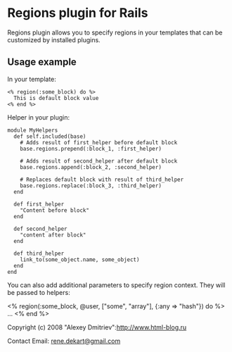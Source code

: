 Regions plugin for Rails
========================

Regions plugin allows you to specify regions in your templates that can be customized
by installed plugins.

Usage example
-------------

In your template:

    <% region(:some_block) do %>
      This is default block value
    <% end %>

Helper in your plugin:

    module MyHelpers
      def self.included(base)
        # Adds result of first_helper before default block
        base.regions.prepend(:block_1, :first_helper)

        # Adds result of second_helper after default block
        base.regions.append(:block_2, :second_helper)

        # Replaces default block with result of third_helper
        base.regions.replace(:block_3, :third_helper)
      end

      def first_helper
        "Content before block"
      end

      def second_helper
        "content after block"
      end

      def third_helper
        link_to(some_object.name, some_object)
      end
    end

You can also add additional parameters to specify region context. They will be
passed to helpers:

  <% region(:some_block, @user, ["some", "array"], {:any => "hash"}) do %>
    ...
  <% end %>

Copyright (c) 2008 "Alexey Dmitriev":http://www.html-blog.ru

Contact Email: rene.dekart@gmail.com
